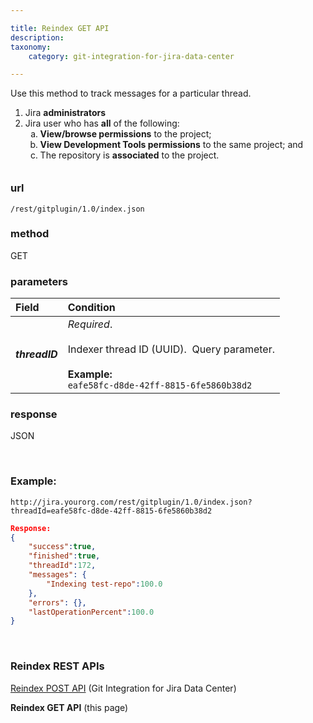 ```yaml
---

title: Reindex GET API
description:
taxonomy:
    category: git-integration-for-jira-data-center

---
```


Use this method to track messages for a particular thread.

<div class="bbb-callout bbb--alert">
    <div class="irow">
    <div class="ilogobox">
        <span class="logoimg"></span>
    </div>
    <div class="imsgbox">
        <ol style='margin-bottom:-20px;'>
            <li>Jira <b>administrators</b></li>
            <li>Jira user who has <b>all</b> of the following:
                <ol type='a'>
                    <li><b>View/browse permissions</b> to the project;</li>
                    <li><b>View Development Tools permissions</b> to the same project; and</li>
                    <li>The repository is <b>associated</b> to the project.</li>
                </ol>
            </li>
        </ol>
    </div>
    </div>
</div>

&nbsp;

### url
`/rest/gitplugin/1.0/index.json`

### method
GET

### parameters

| Field | Condition |
| :--- | :--- |
| _**threadID**_ | _Required_.<br><br>Indexer thread ID (UUID).  Query parameter.<br><br>**Example:**<br>`eafe58fc-d8de-42ff-8815-6fe5860b38d2` |

### response
JSON

<br>

### Example:

`http://jira.yourorg.com/rest/gitplugin/1.0/index.json?threadId=eafe58fc-d8de-42ff-8815-6fe5860b38d2`

```json
Response:
{
    "success":true,
    "finished":true,
    "threadId":172,
    "messages": {
        "Indexing test-repo":100.0
    },
    "errors": {},
    "lastOperationPercent":100.0
}
```

&nbsp;

### Reindex REST APIs

[Reindex POST API](/git-integration-for-jira-data-center/reindex-post-api-gij-self-managed) (Git Integration for Jira Data Center)

**Reindex GET API** (this page)

